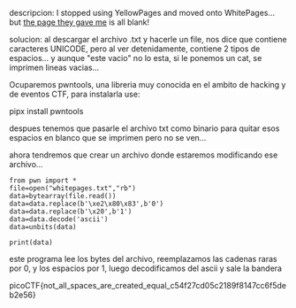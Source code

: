 descripcion: I stopped using YellowPages and moved onto WhitePages... but [the page they gave me](https://jupiter.challenges.picoctf.org/static/74274b96fe966126a1953c80762af80d/whitepages.txt) is all blank!

solucion:
al descargar el archivo .txt y hacerle un file, nos dice que contiene caracteres UNICODE, pero al ver detenidamente, contiene 2 tipos de espacios... y aunque "este vacio" no lo esta, si le ponemos un cat, se imprimen lineas vacias...

Ocuparemos pwntools, una libreria muy conocida en el ambito de hacking y de eventos CTF, para instalarla use:

pipx install pwntools

despues tenemos que pasarle el archivo txt como binario para quitar esos espacios en blanco que se imprimen pero no se ven...

ahora tendremos que crear un archivo donde estaremos modificando ese archivo...

	from pwn import *
	file=open("whitepages.txt","rb")
	data=bytearray(file.read())
	data=data.replace(b'\xe2\x80\x83',b'0')
	data=data.replace(b'\x20',b'1')
	data=data.decode('ascii')
	data=unbits(data)

	print(data)

este programa lee los bytes del archivo, reemplazamos las cadenas raras por 0, y los espacios por 1, luego decodificamos del ascii y sale la bandera

picoCTF{not_all_spaces_are_created_equal_c54f27cd05c2189f8147cc6f5deb2e56}